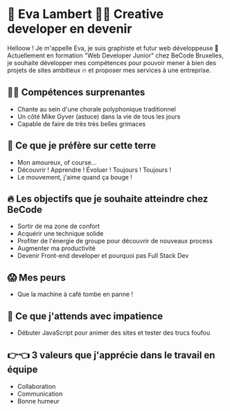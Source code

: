 # 🌱 Eva Lambert 👩‍💻 Creative developer en devenir

Helloow ! Je m'appelle Eva, je suis graphiste et futur web développeuse 🎨 Actuellement en formation "Web Developer Junior" chez BeCode Bruxelles, je souhaite développer mes compétences pour pouvoir mener à bien des projets de sites ambitieux 🔥 et proposer mes services à une entreprise.

## 🤹‍♀️ Compétences surprenantes
- Chante au sein d'une chorale polyphonique traditionnel
- Un côté Mike Gyver (astuce) dans la vie de tous les jours 
- Capable de faire de très très belles grimaces

## 💖 Ce que je préfère sur cette terre 
- Mon amoureux, of course…
- Découvrir ! Apprendre ! Évoluer ! Toujours ! Toujours !
- Le mouvement, j'aime quand ça bouge !

## 🔥 Les objectifs que je souhaite atteindre chez BeCode
- Sortir de ma zone de confort
- Acquérir une technique solide 
- Profiter de l'énergie de groupe pour découvrir de nouveaux process 
- Augmenter ma productivité 
- Devenir Front-end developer et pourquoi pas Full Stack Dev

## 😱 Mes peurs 
- Que la machine à café tombe en panne !

## 🐎 Ce que j'attends avec impatience 
- Débuter JavaScript pour animer des sites et tester des trucs foufou

## 👉👈 3 valeurs que j'apprécie dans le travail en équipe
- Collaboration
- Communication
- Bonne humeur 
